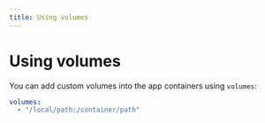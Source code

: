 ```yaml
---
title: Using volumes
---
```


# Using volumes

You can add custom volumes into the app containers using `volumes`:

```yaml
volumes:
  - "/local/path:/container/path"
```
